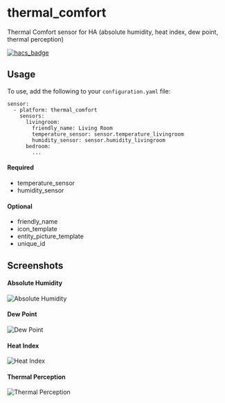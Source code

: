 # thermal_comfort
Thermal Comfort sensor for HA (absolute humidity, heat index, dew point, thermal perception)

[![hacs_badge](https://img.shields.io/badge/HACS-Custom-41BDF5.svg)](https://github.com/hacs/integration)

## Usage

To use, add the following to your `configuration.yaml` file:

```
sensor:
  - platform: thermal_comfort
    sensors:
      livingroom:
        friendly_name: Living Room
        temperature_sensor: sensor.temperature_livingroom
        humidity_sensor: sensor.humidity_livingroom
      bedroom:
        ...

```

#### Required
- temperature_sensor
- humidity_sensor

#### Optional
- friendly_name
- icon_template
- entity_picture_template
- unique_id

## Screenshots

#### Absolute Humidity
![Absolute Humidity](https://user-images.githubusercontent.com/37278442/55691083-8d2ec900-599a-11e9-9b5b-867fc4551092.png)

#### Dew Point
![Dew Point](https://user-images.githubusercontent.com/37278442/55691084-8dc75f80-599a-11e9-9cad-001ea9bb16fd.png)

#### Heat Index
![Heat Index](https://user-images.githubusercontent.com/37278442/55691085-8dc75f80-599a-11e9-9baf-8e003d09bf0c.png)

#### Thermal Perception
![Thermal Perception](https://user-images.githubusercontent.com/37278442/55691086-8dc75f80-599a-11e9-89f0-fb88e79f722f.png)

